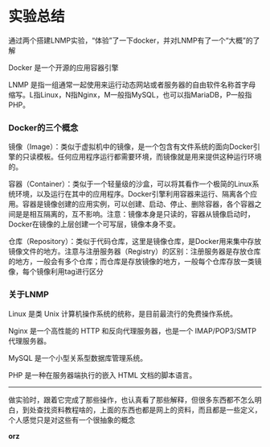 # 实验总结

通过两个搭建LNMP实验，“体验”了一下docker，并对LNMP有了一个“大概”的了解

Docker 是一个开源的应用容器引擎

LNMP 是指一组通常一起使用来运行动态网站或者服务器的自由软件名称首字母缩写。L指Linux，N指Nginx，M一般指MySQL，也可以指MariaDB，P一般指PHP。

### Docker的三个概念

镜像（Image）：类似于虚拟机中的镜像，是一个包含有文件系统的面向Docker引擎的只读模板。任何应用程序运行都需要环境，而镜像就是用来提供这种运行环境的。

容器（Container）：类似于一个轻量级的沙盒，可以将其看作一个极简的Linux系统环境，以及运行在其中的应用程序。Docker引擎利用容器来运行、隔离各个应用。容器是镜像创建的应用实例，可以创建、启动、停止、删除容器，各个容器之间是是相互隔离的，互不影响。注意：镜像本身是只读的，容器从镜像启动时，Docker在镜像的上层创建一个可写层，镜像本身不变。

仓库（Repository）：类似于代码仓库，这里是镜像仓库，是Docker用来集中存放镜像文件的地方。注意与注册服务器（Registry）的区别：注册服务器是存放仓库的地方，一般会有多个仓库；而仓库是存放镜像的地方，一般每个仓库存放一类镜像，每个镜像利用tag进行区分

### 关于LNMP

Linux 是类 Unix 计算机操作系统的统称，是目前最流行的免费操作系统。

Nginx 是一个高性能的 HTTP 和反向代理服务器，也是一个 IMAP/POP3/SMTP 代理服务器。

MySQL 是一个小型关系型数据库管理系统。

PHP 是一种在服务器端执行的嵌入 HTML 文档的脚本语言。

***

做实验时，跟着它完成了那些操作，也认真看了那些解释，但很多东西都不怎么明白，到处查找资料教程啥的，上面的东西也都是网上的资料，而且都是一些定义，个人感觉只是对这些有一个很抽象的概念

**orz**

